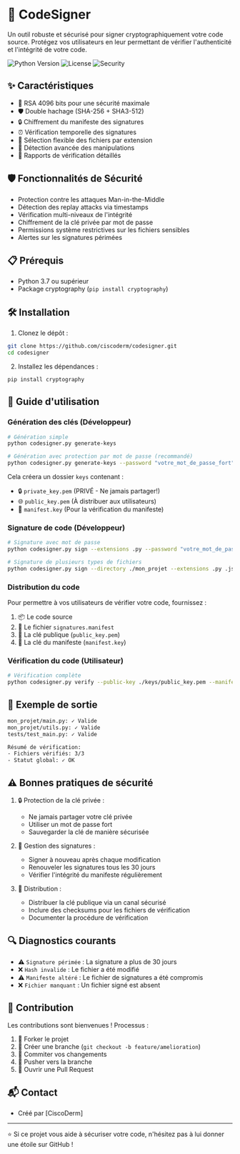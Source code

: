 # 🔐 CodeSigner

Un outil robuste et sécurisé pour signer cryptographiquement votre code source. Protégez vos utilisateurs en leur permettant de vérifier l'authenticité et l'intégrité de votre code.

![Python Version](https://img.shields.io/badge/python-3.7+-blue.svg)
![License](https://img.shields.io/badge/license-MIT-green.svg)
![Security](https://img.shields.io/badge/security-RSA%204096-red.svg)

## ✨ Caractéristiques

- 🔑 RSA 4096 bits pour une sécurité maximale
- 🛡️ Double hachage (SHA-256 + SHA3-512)
- 🔒 Chiffrement du manifeste des signatures
- ⏰ Vérification temporelle des signatures
- 🎯 Sélection flexible des fichiers par extension
- 🚨 Détection avancée des manipulations
- 📝 Rapports de vérification détaillés

## 🛡️ Fonctionnalités de Sécurité

- Protection contre les attaques Man-in-the-Middle
- Détection des replay attacks via timestamps
- Vérification multi-niveaux de l'intégrité
- Chiffrement de la clé privée par mot de passe
- Permissions système restrictives sur les fichiers sensibles
- Alertes sur les signatures périmées

## 📋 Prérequis

- Python 3.7 ou supérieur
- Package cryptography (`pip install cryptography`)

## 🛠️ Installation

1. Clonez le dépôt :
```bash
git clone https://github.com/ciscoderm/codesigner.git
cd codesigner
```

2. Installez les dépendances :
```bash
pip install cryptography
```

## 📖 Guide d'utilisation

### Génération des clés (Développeur)

```bash
# Génération simple
python codesigner.py generate-keys

# Génération avec protection par mot de passe (recommandé)
python codesigner.py generate-keys --password "votre_mot_de_passe_fort"
```

Cela créera un dossier `keys` contenant :
- 🔒 `private_key.pem` (PRIVÉ - Ne jamais partager!)
- 🌐 `public_key.pem` (À distribuer aux utilisateurs)
- 🔑 `manifest.key` (Pour la vérification du manifeste)

### Signature de code (Développeur)

```bash
# Signature avec mot de passe
python codesigner.py sign --extensions .py --password "votre_mot_de_passe"

# Signature de plusieurs types de fichiers
python codesigner.py sign --directory ./mon_projet --extensions .py .js .css
```

### Distribution du code

Pour permettre à vos utilisateurs de vérifier votre code, fournissez :
1. 📦 Le code source
2. 📄 Le fichier `signatures.manifest`
3. 🔑 La clé publique (`public_key.pem`)
4. 🔐 La clé du manifeste (`manifest.key`)

### Vérification du code (Utilisateur)

```bash
# Vérification complète
python codesigner.py verify --public-key ./keys/public_key.pem --manifest-key ./keys/manifest.key
```

## 🎯 Exemple de sortie

```bash
mon_projet/main.py: ✓ Valide
mon_projet/utils.py: ✓ Valide
tests/test_main.py: ✓ Valide

Résumé de vérification:
- Fichiers vérifiés: 3/3
- Statut global: ✓ OK
```

## ⚠️ Bonnes pratiques de sécurité

1. 🔒 Protection de la clé privée :
   - Ne jamais partager votre clé privée
   - Utiliser un mot de passe fort
   - Sauvegarder la clé de manière sécurisée

2. 🔄 Gestion des signatures :
   - Signer à nouveau après chaque modification
   - Renouveler les signatures tous les 30 jours
   - Vérifier l'intégrité du manifeste régulièrement

3. 📢 Distribution :
   - Distribuer la clé publique via un canal sécurisé
   - Inclure des checksums pour les fichiers de vérification
   - Documenter la procédure de vérification

## 🔍 Diagnostics courants

- ⚠️ `Signature périmée` : La signature a plus de 30 jours
- ❌ `Hash invalide` : Le fichier a été modifié
- ⚠️ `Manifeste altéré` : Le fichier de signatures a été compromis
- ❌ `Fichier manquant` : Un fichier signé est absent

## 🤝 Contribution

Les contributions sont bienvenues ! Processus :

1. 🍴 Forker le projet
2. 🔨 Créer une branche (`git checkout -b feature/amelioration`)
3. 📝 Commiter vos changements
4. 🚀 Pusher vers la branche
5. 🎉 Ouvrir une Pull Request

## 📬 Contact

- Créé par [CiscoDerm]

---

⭐️ Si ce projet vous aide à sécuriser votre code, n'hésitez pas à lui donner une étoile sur GitHub !
